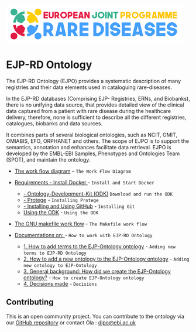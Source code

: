 ![schema](ejp.jpg)
# EJP-RD Ontology

The EJP-RD Ontology (EJPO) provides a systematic description of many registries and their data elements used in cataloguing rare-diseases.

In the EJP-RD databases (Comprising EJP- Registries, ERNs, and Biobanks), there is no unifying data source, that provides detailed view of the clinical data captured from a patient with rare disease during the healthcare delivery, therefore, none is sufficient to describe all the different registries, catalogues, biobanks and data sources. 

It combines parts of several biological ontologies, such as NCIT, OMIT, OMIABIS, EFO, ORPHANET and others. The scope of EJPO is to support the semantics, annotation and enhances facilitate data retrieval. EJPO  is developed by the EMBL-EBI Samples, Phenotypes and Ontologies Team (SPOT), and maintain the ontology.

- [The work flow diagram](workflow.md) – `The Work Flow Diagram`
- [Requirements - Install Docker ](https://www.docker.com/get-docker) - `Install and Start Docker`
  - [- Ontology-Development-Kit (ODK)](https://github.com/INCATools/ontology-development-kit) `Download and run the ODK`
  - [- Protege](https://protege.stanford.edu/) - `Installing Protege`
  - [- Installing and Using GitHub](https://git-scm.com/) - `Installing Git`
  - [Using the ODK]() - `Using the ODK`
- [The GNU makefile work flow](GNUmakefile.md) - `The Makefile work flow`

- [Documentations on: ](documentations.md) -  `How to work with EJP-RD Ontology`
  - [1. How to add terms to the EJP-Ontology ontology](Adding_new_terms.md) - `Adding new terms to EJP-RD Ontology`
  - [2. How to add a new ontology to the EJP-Ontology ontology](Adding_new_ontology.md) - `Adding new ontology to EJP-Ontology`
  - [3. General background: How did we create the EJP-Ontology ontology?](background_info.md) - `How to create EJP-Ontology ontology`
  - [4. Decisions made](decisions.md) - `Decisions`


## Contributing

This is an open community project. You can contribute to the ontology via our [GitHub repository](https://github.com/EBISPOT/EJP-Ontology_ontology) or contact Ola : dipo@ebi.ac.uk
